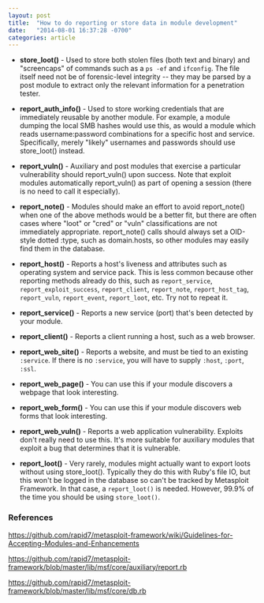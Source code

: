 ```yaml
---
layout: post
title:  "How to do reporting or store data in module development"
date:   "2014-08-01 16:37:28 -0700"
categories: article
---
```


* **store_loot()** - Used to store both stolen files (both text and binary) and "screencaps" of commands such as a ```ps -ef``` and ```ifconfig```. The file itself need not be of forensic-level integrity -- they may be parsed by a post module to extract only the relevant information for a penetration tester.

* **report_auth_info()** - Used to store working credentials that are immediately reusable by another module. For example, a module dumping the local SMB hashes would use this, as would a module which reads username:password combinations for a specific host and service. Specifically, merely "likely" usernames and passwords should use store_loot() instead.

* **report_vuln()** - Auxiliary and post modules that exercise a particular vulnerability should report_vuln() upon success. Note that exploit modules automatically report_vuln() as part of opening a session (there is no need to call it especially).

* **report_note()** - Modules should make an effort to avoid report_note() when one of the above methods would be a better fit, but there are often cases where "loot" or "cred" or "vuln" classifications are not immediately appropriate. report_note() calls should always set a OID-style dotted :type, such as domain.hosts, so other modules may easily find them in the database.

* **report_host()** - Reports a host's liveness and attributes such as operating system and service pack. This is less common because other reporting methods already do this, such as ```report_service```, ```report_exploit_success```, ```report_client```, ```report_note```, ```report_host_tag```, ```report_vuln```, ```report_event```, ```report_loot```, etc. Try not to repeat it.

* **report_service()** - Reports a new service (port) that's been detected by your module.

* **report_client()** - Reports a client running a host, such as a web browser.

* **report_web_site()** - Reports a website, and must be tied to an existing ```:service```. If there is no ```:service```, you will have to supply ```:host```, ```:port```, ```:ssl```.

* **report_web_page()** - You can use this if your module discovers a webpage that look interesting.

* **report_web_form()** - You can use this if your module discovers web forms that look interesting.

* **report_web_vuln()** - Reports a web application vulnerability. Exploits don't really need to use this. It's more suitable for auxiliary modules that exploit a bug that determines that it is vulnerable.

* **report_loot()** - Very rarely, modules might actually want to export loots without using store_loot(). Typically they do this with Ruby's file IO, but this won't be logged in the database so can't be tracked by Metasploit Framework. In that case, a ```report_loot()``` is needed. However, 99.9% of the time you should be using ```store_loot()```.

### References

https://github.com/rapid7/metasploit-framework/wiki/Guidelines-for-Accepting-Modules-and-Enhancements

https://github.com/rapid7/metasploit-framework/blob/master/lib/msf/core/auxiliary/report.rb

https://github.com/rapid7/metasploit-framework/blob/master/lib/msf/core/db.rb